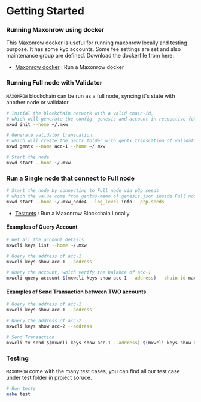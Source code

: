 # Getting Started

### Running Maxonrow using docker
This Maxonrow docker is useful for running maxonrow locally and testing purpose. It has some kyc accounts. Some fee settings are set and also maintenance group are defined. Download the dockerfile from here:

* [Maxonrow docker](https://github.com/maxonrow/maxonrow-go/tree/develop/docker "Maxonrow docker") : Run a Maxonrow docker 

### Running Full node with Validator 
`MAXONROW` blockchain can be run as a full node, syncing it's state with another node or validator.

```sh
# Initial the blockchain network with a valid chain-id, 
# which will generate the config, genesis and account in respective folder
mxwd init --home ~/.mxw

# Generate validator transcation, 
# which will create the gentx folder with gentx transcation of validator account-1
mxwd gentx --name acc-1 --home ~/.mxw

# Start the node
mxwd start --home ~/.mxw
```

### Run a Single node that connect to Full node  
```sh
# Start the node by connecting to Full node via p2p.seeds 
# which the value come from gentxs-memo of genesis.json inside Full node  
mxwd start --home ~/.mxw_node4 --log_level info --p2p.seeds 

```

* [Testnets](https://github.com/githubckgoh1439/mxw-testnets "Maxonrow Testnets") : Run a Maxonrow Blockchain Locally


#### Examples of Query Account

```sh
# Get all the account details
mxwcli keys list --home ~/.mxw

# Query the address of acc-1
mxwcli keys show acc-1 --address

# Query the account, which verify the balance of acc-1
mxwcli query account $(mxwcli keys show acc-1 --address) --chain-id maxonrow-chain
```


#### Examples of Send Transaction between TWO accounts

```sh
# Query the address of acc-1
mxwcli keys show acc-1 --address

# Query the address of acc-2
mxwcli keys show acc-2 --address

# Send Transaction
mxwcli tx send $(mxwcli keys show acc-1 --address) $(mxwcli keys show acc-2 --address) 1000cin --fees 10000000000000000cin --gas 0 --memo "TRANSFER" --chain-id maxonrow-chain
```

### Testing

`MAXONROW` come with the many test cases, you can find all our test case under test folder in project soruce.

```sh
# Run tests
make test
```

